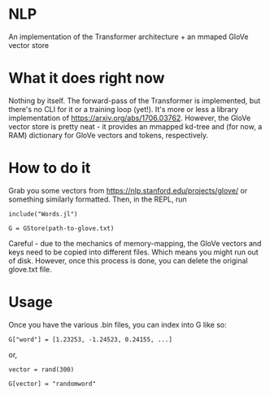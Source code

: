 # NLP
An implementation of the Transformer architecture + an mmaped GloVe vector store

# What it does right now
Nothing by itself. The forward-pass of the Transformer is implemented, but there's no CLI for it or a training loop (yet!). It's more or less a library implementation of https://arxiv.org/abs/1706.03762.
However, the GloVe vector store is pretty neat - it provides an mmapped kd-tree and (for now, a RAM) dictionary for GloVe vectors and tokens, respectively. 

# How to do it
Grab you some vectors from https://nlp.stanford.edu/projects/glove/ or something similarly formatted. Then, in the REPL, run 
```
include("Words.jl")

G = GStore(path-to-glove.txt)
```
Careful - due to the mechanics of memory-mapping, the GloVe vectors and keys need to be copied into different files. Which means you might run out of disk. 
However, once this process is done, you can delete the original glove.txt file. 

# Usage
Once you have the various .bin files, you can index into G like so:

```
G["word"] = [1.23253, -1.24523, 0.24155, ...]
```

or, 

```
vector = rand(300)

G[vector] = "randomword"
```
